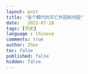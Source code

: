 ```yaml
---
layout: post
title: "各个朝代的灭亡外因和内因"
date:   2021-07-28
tags: [历史]
language : Chinese
comments: true
author: Zhen
toc: false
published: false
hidden: false
---
```

<!--stackedit_data:
eyJoaXN0b3J5IjpbLTUyNzg4NzQyMl19
-->